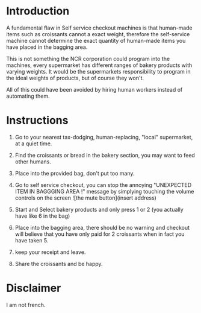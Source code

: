 # Introduction

A fundamental flaw in Self service checkout machines is that human-made items such as croissants cannot a exact weight, therefore the self-service machine cannot determine the exact quantity of human-made items you have placed in the bagging area.

This is not something the NCR corporation could program into the machines, every supermarket has different ranges of bakery products with varying weights. It would be the supermarkets responsibility to program in the ideal weights of products, but of course they won't.

All of this could have been avoided by hiring human workers instead of automating them. 

# Instructions

 1. Go to your nearest tax-dodging, human-replacing, "local" supermarket, at a quiet time.
 2. Find the croissants or bread in the bakery section, you may want to feed other humans.
 3. Place into the provided bag, don't put too many.
 4. Go to self service checkout, you can stop the annoying "UNEXPECTED ITEM IN BAGGGING AREA !" message by simplying touching the volume controls on the screen ![the mute button](insert address)
 
 5. Start and Select bakery products  and only press 1 or 2 (you actually have like 6 in the bag)
 6. Place into the bagging area, there should be no warning and checkout will believe that you have only paid for 2 croissants when in fact you have taken 5.
 7. keep your receipt and leave. 
 8. Share the croissants and be happy.

# Disclaimer

I am not french.
